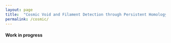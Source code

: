 ```yaml
---
layout: page
title:  "Cosmic Void and Filament Detection through Persistent Homology: A Journey into Large-Scale Structure (2023)"
permalink: /cosmic/
---
```

#### Work in progress